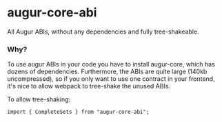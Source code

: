 # augur-core-abi

All Augur ABIs, without any dependencies and fully tree-shakeable.

### Why?

To use augur ABIs in your code you have to install augur-core, which has dozens of dependencies. Furthermore, the ABIs are quite large (140kb uncompressed), so if you only want to use one contract in your frontend, it's nice to allow webpack to tree-shake the unused ABIs.

To allow tree-shaking:

```
import { CompleteSets } from "augur-core-abi";
```
